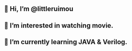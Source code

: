 ##  👋 Hi, I’m @littleruimou
##  👀 I’m interested in watching movie.
##  🌱 I’m currently learning JAVA & Verilog.

<!---
littleruimou/littleruimou is a ✨ special ✨ repository because its `README.md` (this file) appears on your GitHub profile.
You can click the Preview link to take a look at your changes.
--->
